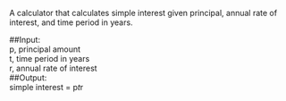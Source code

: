 A calculator that calculates simple interest given principal, annual rate of interest, and time period in years.<br>

##Input:<br>
   p, principal amount<br>
   t, time period in years<br>
   r, annual rate of interest<br>
##Output:<br>
   simple interest = p*t*r
